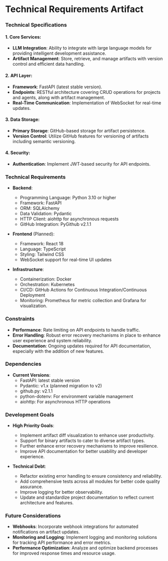 # Technical Requirements Artifact

### Technical Specifications

#### 1. Core Services:
- **LLM Integration**: Ability to integrate with large language models for providing intelligent development assistance.
- **Artifact Management**: Store, retrieve, and manage artifacts with version control and efficient data handling.

#### 2. API Layer:
- **Framework**: FastAPI (latest stable version).
- **Endpoints**: RESTful architecture covering CRUD operations for projects and agents, along with artifact management.
- **Real-Time Communication**: Implementation of WebSocket for real-time updates.

#### 3. Data Storage:
- **Primary Storage**: GitHub-based storage for artifact persistence.
- **Version Control**: Utilize GitHub features for versioning of artifacts including semantic versioning.

#### 4. Security:
- **Authentication**: Implement JWT-based security for API endpoints.

### Technical Requirements
- **Backend**:
  - Programming Language: Python 3.10 or higher
  - Framework: FastAPI
  - ORM: SQLAlchemy
  - Data Validation: Pydantic
  - HTTP Client: aiohttp for asynchronous requests
  - GitHub Integration: PyGithub v2.1.1

- **Frontend** (Planned):
  - Framework: React 18
  - Language: TypeScript
  - Styling: Tailwind CSS
  - WebSocket support for real-time UI updates

- **Infrastructure**:
  - Containerization: Docker
  - Orchestration: Kubernetes
  - CI/CD: GitHub Actions for Continuous Integration/Continuous Deployment
  - Monitoring: Prometheus for metric collection and Grafana for visualization.

### Constraints
- **Performance**: Rate limiting on API endpoints to handle traffic. 
- **Error Handling**: Robust error recovery mechanisms in place to enhance user experience and system reliability.
- **Documentation**: Ongoing updates required for API documentation, especially with the addition of new features.

### Dependencies
- **Current Versions**:
  - FastAPI: latest stable version
  - Pydantic: v1.x (planned migration to v2)
  - github.py: v2.1.1
  - python-dotenv: For environment variable management
  - aiohttp: For asynchronous HTTP operations

### Development Goals
- **High Priority Goals**:
  - Implement artifact diff visualization to enhance user productivity.
  - Support for binary artifacts to cater to diverse artifact types.
  - Further enhance error recovery mechanisms to improve resilience.
  - Improve API documentation for better usability and developer experience.

- **Technical Debt**:
  - Refactor existing error handling to ensure consistency and reliability.
  - Add comprehensive tests across all modules for better code quality assurance.
  - Improve logging for better observability.
  - Update and standardize project documentation to reflect current architecture and features.

### Future Considerations
- **Webhooks**: Incorporate webhook integrations for automated notifications on artifact updates.
- **Monitoring and Logging**: Implement logging and monitoring solutions for tracking API performance and error metrics.
- **Performance Optimization**: Analyze and optimize backend processes for improved response times and resource usage.